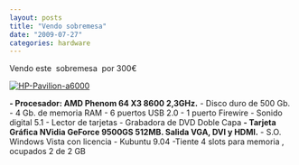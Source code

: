 ```yaml
---
layout: posts
title: "Vendo sobremesa"
date: "2009-07-27"
categories: hardware
---
```


Vendo este  sobremesa  por 300€

[![HP-Pavilion-a6000](images/3569998578_bffaf5e030_t.jpg)](https://www.flickr.com/photos/12949201@N08/3569998578/ "HP-Pavilion-a6000")

**\- Procesador: AMD Phenom 64 X3 8600 2,3GHz.** - Disco duro de 500 Gb. - 4 Gb. de memoria RAM - 6 puertos USB 2.0 - 1 puerto Firewire - Sonido digital 5.1 - Lector de tarjetas - Grabadora de DVD Doble Capa **\- Tarjeta Gráfica NVidia GeForce 9500GS 512MB. Salida VGA, DVI y HDMI.** - S.O. Windows Vista con licencia - Kubuntu 9.04 -Tiente 4 slots para memoria , ocupados 2 de 2 GB
